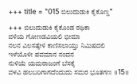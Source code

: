 +++
title = "015 ಬಿಲುದುಡುಕಿ ಕೈಕೊಣ್ಡ"

+++
ಬಿಲುದುಡುಕಿ ಕೈಕೊಂಡ ರಥಿಕಾ  
ವಳಿಯ ಗೋಣಡವಿಯಲಿ ಭೀಮಾ  
ನಲನ ವಿಲಸತ್ಕೇಳಿ ಕಾಣಿಸಲಾಯ್ತು ನಿಮಿಷದಲಿ  
ಇಳೆಯೊಳೀ ಪವಮಾನ ನಂದನ  
ನುಳಿಯೆ ಯಮರಾಜಂಗೆ ಬೆಸಕೈ  
ವಳವಿ ಹಲಬರಿಗಾಗದೆಂದುದು ಸಮರ ಭೂತಗಣ       ॥15॥
